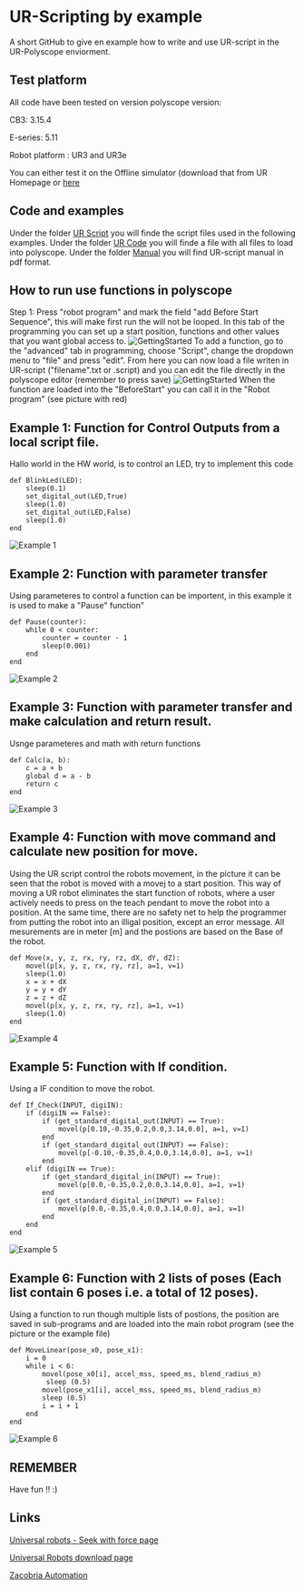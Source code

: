 # UR-Scripting by example

A short GitHub to give en example how to write and use UR-script in the UR-Polyscope enviorment.

## Test platform
All code have been tested on version polyscope version:

CB3: 3.15.4

E-series: 5.11

Robot platform : UR3 and UR3e

You can either test it on the Offline simulator (download that from UR Homepage or [here](https://ucndk-my.sharepoint.com/:f:/g/personal/hgr_ucn_dk/Ei5tqgtmOvFCqEWAVZdYMiABk1DubYUFo2dtYdXqdPlfDw?e=bKitJm)
## Code and examples
Under the folder [UR Script](UR_Script) you will finde the script files used in the following examples.
Under the folder [UR Code](UR_Code) you will finde a file with all files to load into polyscope.
Under the folder [Manual](Manual) you will find UR-script manual in pdf format.

## How to run use functions in polyscope
Step 1:
Press "robot program" and mark the field "add Before Start Sequence", this will make first run the will not be looped. In this tab of the programming you can set up a start position, functions and other values that you want global access to.
![GettingStarted](Pic/GettingStarted0.png)
To add a function, go to the "advanced" tab in programming, choose "Script", change the dropdown menu to "file" and press "edit". From here you can now load a file writen in UR-script ("filename".txt or .script) and you can edit the file directly in the polyscope editor (remember to press save)
![GettingStarted](Pic/GettingStarted1.png)
When the function are loaded into the "BeforeStart" you can call it in the "Robot program" (see picture with red)

## Example 1: Function for Control Outputs from a local script file.
Hallo world in the HW world, is to control an LED, try to implement this code
```
def BlinkLed(LED):
	sleep(0.1)
	set_digital_out(LED,True)
	sleep(1.0)
	set_digital_out(LED,False)
	sleep(1.0)
end
```
![Example 1](Pic/ex1.png)

## Example 2: Function with parameter transfer
Using parameteres to control a function can be importent, in this example it is used to make a "Pause" function"
```
def Pause(counter):
	while 0 < counter:
		counter = counter - 1
		sleep(0.001)
	end
end
```
![Example 2](Pic/ex2.png)

## Example 3: Function with parameter transfer and make calculation and return result.
Usnge parameteres and math with return functions
```
def Calc(a, b):
	c = a + b
	global d = a - b
	return c
end
```

![Example 3](Pic/ex3.png)

## Example 4: Function with move command and calculate new position for move.
Using the UR script control the robots movement, in the picture it can be seen that the robot is moved with a movej to a start position. This way of moving a UR robot eliminates the start function of robots, where a user actively needs to press on the teach pendant to move the robot into a position. At the same time, there are no safety net to help the programmer from putting the robot into an illigal position, except an error message.
All mesurements are in meter [m] and the postions are based on the Base of the robot.

```
def Move(x, y, z, rx, ry, rz, dX, dY, dZ):
	movel(p[x, y, z, rx, ry, rz], a=1, v=1)
	sleep(1.0)
	x = x + dX
	y = y + dY
	z = z + dZ
	movel(p[x, y, z, rx, ry, rz], a=1, v=1)
	sleep(1.0)
end
```

![Example 4](Pic/ex4.png)

## Example 5: Function with If condition.
Using a IF condition to move the robot.
```
def If_Check(INPUT, digiIN):
	if (digiIN == False):
		if (get_standard_digital_out(INPUT) == True):
			movel(p[0.10,-0.35,0.2,0.0,3.14,0.0], a=1, v=1)
		end
		if (get_standard_digital_out(INPUT) == False):
			movel(p[-0.10,-0.35,0.4,0.0,3.14,0.0], a=1, v=1)
		end
	elif (digiIN == True):
		if (get_standard_digital_in(INPUT) == True):
			movel(p[0.0,-0.35,0.2,0.0,3.14,0.0], a=1, v=1)
		end
		if (get_standard_digital_in(INPUT) == False):
			movel(p[0.0,-0.35,0.4,0.0,3.14,0.0], a=1, v=1)
		end
	end
end
``` 
![Example 5](Pic/ex5.png)

## Example 6: Function with 2 lists of poses (Each list contain 6 poses i.e. a total of 12 poses).
Using a function to run though multiple lists of postions, the position are saved in sub-programs and are loaded into the main robot program (see the picture or the example file)
```
def MoveLinear(pose_x0, pose_x1):
	i = 0
	while i < 6:
		movel(pose_x0[i], accel_mss, speed_ms, blend_radius_m)
		 sleep (0.5)
		movel(pose_x1[i], accel_mss, speed_ms, blend_radius_m)
		sleep (0.5)
		i = i + 1
	end
end
``` 
![Example 6](Pic/ex6.png)

## REMEMBER
Have fun !! :) 

## Links

[Universal robots - Seek with force page](https://www.universal-robots.com/articles/ur/programming/seek-using-force/)

[Universal Robots download page](https://www.universal-robots.com/download)
 
[Zacobria Automation](https://www.zacobria.com/automation/) 
